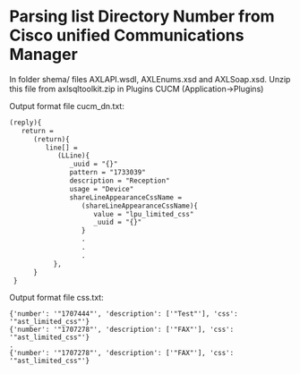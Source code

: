 # Parsing list Directory Number from  Cisco unified Communications Manager

In folder shema/ files AXLAPI.wsdl, AXLEnums.xsd and AXLSoap.xsd. Unzip this file from axlsqltoolkit.zip in Plugins CUCM (Application->Plugins)

Output format file cucm_dn.txt:
```txt
(reply){
   return = 
      (return){
         line[] = 
            (LLine){
               _uuid = "{}"
               pattern = "1733039"
               description = "Reception"
               usage = "Device"
               shareLineAppearanceCssName = 
                  (shareLineAppearanceCssName){
                     value = "lpu_limited_css"
                     _uuid = "{}"
                  }
                  .
                  .
                  .
           },
      }
 }
```
Output format file css.txt:
```
{'number': '"1707444"', 'description': ['"Test"'], 'css': '"ast_limited_css"'}
{'number': '"1707278"', 'description': ['"FAX"'], 'css': '"ast_limited_css"'}
.
{'number': '"1707278"', 'description': ['"FAX"'], 'css': '"ast_limited_css"'}
```
